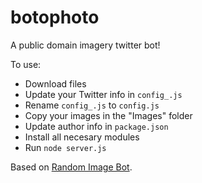 # botophoto
A public domain imagery twitter bot!

To use:
- Download files
- Update your Twitter info in `config_.js`
- Rename `config_.js` to `config.js`
- Copy your images in the "Images" folder
- Update author info in `package.json`
- Install all necesary modules
- Run `node server.js`

Based on [Random Image Bot](https://github.com/fourtonfish/random-image-twitterbot).
